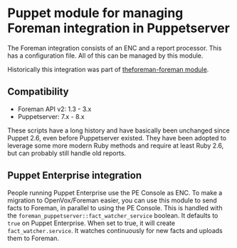 # Puppet module for managing Foreman integration in Puppetserver

The Foreman integration consists of an ENC and a report processor. This has a
configuration file. All of this can be managed by this module.

Historically this integration was part of [theforeman-foreman
module](https://github.com/theforeman/puppet-foreman).

## Compatibility

* Foreman API v2: 1.3 - 3.x
* Puppetserver: 7.x - 8.x

These scripts have a long history and have basically been unchanged since Puppet 2.6, even before Puppetserver existed.
They have been adopted to leverage some more modern Ruby methods and require at least Ruby 2.6, but can probably still handle old reports.

## Puppet Enterprise integration

People running Puppet Enterprise use the PE Console as ENC.
To make a migration to OpenVox/Foreman easier, you can use this module to send facts to Foreman, in parallel to using the PE Console.
This is handled with the `foreman_puppetserver::fact_watcher_service` boolean.
It defaults to `true` on Puppet Enterprise.
When set to true, it will create `fact_watcher.service`.
It watches continuously for new facts and uploads them to Foreman.
